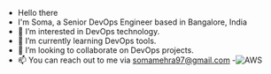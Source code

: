 - Hello there 
- I'm Soma, a Senior DevOps Engineer based in Bangalore, India
- 👀 I’m interested in DevOps technology.
- 🌱 I’m currently learning DevOps tools.
- 💞️ I’m looking to collaborate on DevOps projects.
- 📫 You can reach out to me via somamehra97@gmail.com
-![AWS](https://img.shields.io/badge/AWS-%23FF9900.svg?style=for-the-badge&logo=amazon-aws&logoColor=white)

<!---
Soma281996/Soma281996 is a ✨ special ✨ repository because its `README.md` (this file) appears on your GitHub profile.
You can click the Preview link to take a look at your changes.
--->
